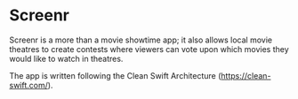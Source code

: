 # Screenr

Screenr is a more than a movie showtime app; it also allows local movie theatres to create contests where viewers can vote upon which movies they would like to watch in theatres. 

The app is written following the Clean Swift Architecture (https://clean-swift.com/).
